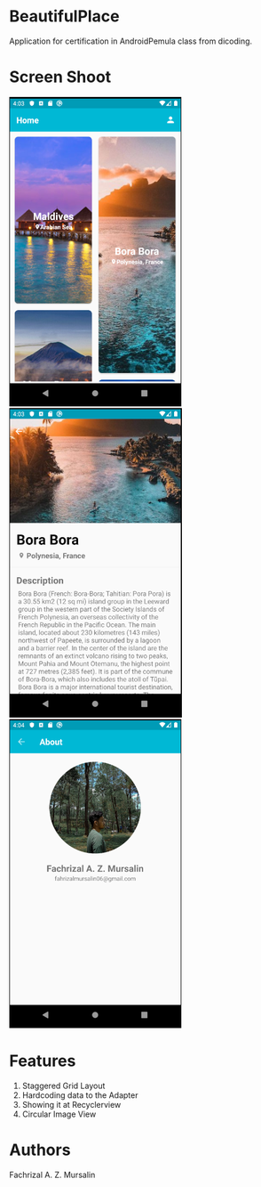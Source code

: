 # BeautifulPlace
Application for certification in AndroidPemula class from dicoding.

# Screen Shoot
![Alt text](/screenshots/main.png?raw=true "Main Activity")  ![Alt text](/screenshots/detail.png?raw=true "Team Activity")  ![Alt text](/screenshots/about.png?raw=true "Detail Match Activity")

# Features
1. Staggered Grid Layout
2. Hardcoding data to the Adapter
3. Showing it at Recyclerview
4. Circular Image View

# Authors
Fachrizal A. Z. Mursalin
